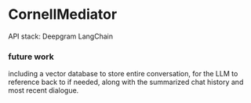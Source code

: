 # CornellMediator

API stack:
Deepgram
LangChain

### future work
including a vector database to store entire conversation, for the LLM to reference back to if needed, along with the summarized chat history and most recent dialogue.
